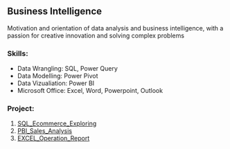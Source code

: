 ## Business Intelligence

Motivation and orientation of data analysis and business intelligence, with a passion for creative innovation and solving complex problems

### Skills:

* Data Wrangling: SQL, Power Query
* Data Modelling: Power Pivot
* Data Vizualiation: Power BI
* Microsoft Office: Excel, Word, Powerpoint, Outlook

### Project:
1. [SQL_Ecommerce_Exploring](https://github.com/linh280999/SQL_Ecommerce_Exploring)
2. [PBI_Sales_Analysis](https://github.com/linh280999/PBI_Sales_Analysis)
3. [EXCEL_Operation_Report](https://github.com/linh280999/EXCEL_Operation_Report)
